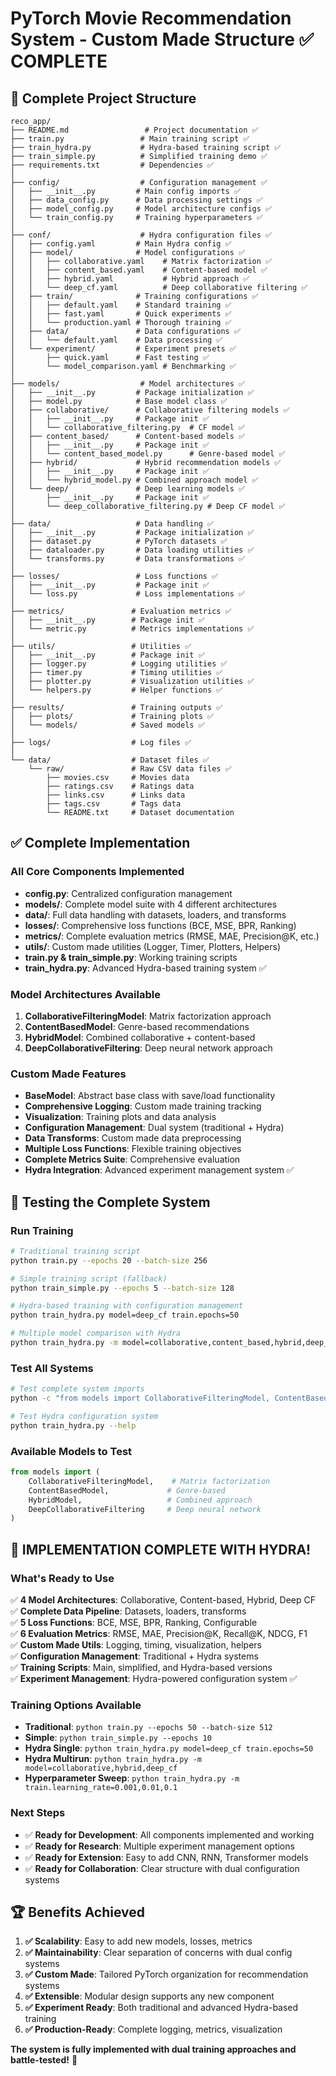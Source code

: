 # PyTorch Movie Recommendation System - Custom Made Structure ✅ COMPLETE

## 📁 Complete Project Structure

```
reco_app/
├── README.md                 # Project documentation ✅
├── train.py                 # Main training script ✅  
├── train_hydra.py           # Hydra-based training script ✅
├── train_simple.py          # Simplified training demo ✅
├── requirements.txt         # Dependencies ✅
│
├── config/                  # Configuration management ✅
│   ├── __init__.py         # Main config imports ✅
│   ├── data_config.py      # Data processing settings ✅
│   ├── model_config.py     # Model architecture configs ✅
│   └── train_config.py     # Training hyperparameters ✅
│
├── conf/                    # Hydra configuration files ✅
│   ├── config.yaml         # Main Hydra config ✅
│   ├── model/              # Model configurations ✅
│   │   ├── collaborative.yaml    # Matrix factorization ✅
│   │   ├── content_based.yaml    # Content-based model ✅
│   │   ├── hybrid.yaml           # Hybrid approach ✅
│   │   └── deep_cf.yaml          # Deep collaborative filtering ✅
│   ├── train/              # Training configurations ✅
│   │   ├── default.yaml    # Standard training ✅
│   │   ├── fast.yaml       # Quick experiments ✅
│   │   └── production.yaml # Thorough training ✅
│   ├── data/               # Data configurations ✅
│   │   └── default.yaml    # Data processing ✅
│   └── experiment/         # Experiment presets ✅
│       ├── quick.yaml      # Fast testing ✅
│       └── model_comparison.yaml # Benchmarking ✅
│
├── models/                  # Model architectures ✅
│   ├── __init__.py         # Package initialization ✅
│   ├── model.py            # Base model class ✅
│   ├── collaborative/      # Collaborative filtering models ✅
│   │   ├── __init__.py     # Package init ✅
│   │   └── collaborative_filtering.py  # CF model ✅
│   ├── content_based/      # Content-based models ✅
│   │   ├── __init__.py     # Package init ✅
│   │   └── content_based_model.py      # Genre-based model ✅
│   ├── hybrid/             # Hybrid recommendation models ✅
│   │   ├── __init__.py     # Package init ✅
│   │   └── hybrid_model.py # Combined approach model ✅
│   └── deep/               # Deep learning models ✅
│       ├── __init__.py     # Package init ✅
│       └── deep_collaborative_filtering.py # Deep CF model ✅
│
├── data/                   # Data handling ✅
│   ├── __init__.py         # Package initialization ✅ 
│   ├── dataset.py          # PyTorch datasets ✅
│   ├── dataloader.py       # Data loading utilities ✅
│   └── transforms.py       # Data transformations ✅
│
├── losses/                 # Loss functions ✅
│   ├── __init__.py         # Package init ✅
│   └── loss.py             # Loss implementations ✅
│
├── metrics/               # Evaluation metrics ✅ 
│   ├── __init__.py        # Package init ✅
│   └── metric.py          # Metrics implementations ✅
│
├── utils/                 # Utilities ✅
│   ├── __init__.py        # Package init ✅
│   ├── logger.py          # Logging utilities ✅
│   ├── timer.py           # Timing utilities ✅
│   ├── plotter.py         # Visualization utilities ✅
│   └── helpers.py         # Helper functions ✅
│
├── results/               # Training outputs ✅
│   ├── plots/             # Training plots ✅
│   └── models/            # Saved models ✅
│
├── logs/                  # Log files ✅
│
└── data/                  # Dataset files ✅
    └── raw/               # Raw CSV data files ✅
        ├── movies.csv     # Movies data
        ├── ratings.csv    # Ratings data
        ├── links.csv      # Links data
        ├── tags.csv       # Tags data
        └── README.txt     # Dataset documentation
```

## ✅ Complete Implementation

### All Core Components Implemented
- **config.py**: Centralized configuration management
- **models/**: Complete model suite with 4 different architectures
- **data/**: Full data handling with datasets, loaders, and transforms
- **losses/**: Comprehensive loss functions (BCE, MSE, BPR, Ranking)
- **metrics/**: Complete evaluation metrics (RMSE, MAE, Precision@K, etc.)
- **utils/**: Custom made utilities (Logger, Timer, Plotters, Helpers)
- **train.py & train_simple.py**: Working training scripts
- **train_hydra.py**: Advanced Hydra-based training system ✅

### Model Architectures Available
1. **CollaborativeFilteringModel**: Matrix factorization approach
2. **ContentBasedModel**: Genre-based recommendations 
3. **HybridModel**: Combined collaborative + content-based
4. **DeepCollaborativeFiltering**: Deep neural network approach

### Custom Made Features
- **BaseModel**: Abstract base class with save/load functionality
- **Comprehensive Logging**: Custom made training tracking
- **Visualization**: Training plots and data analysis
- **Configuration Management**: Dual system (traditional + Hydra)
- **Data Transforms**: Custom made data preprocessing
- **Multiple Loss Functions**: Flexible training objectives
- **Complete Metrics Suite**: Comprehensive evaluation
- **Hydra Integration**: Advanced experiment management system ✅

## 🚀 Testing the Complete System

### Run Training
```bash
# Traditional training script
python train.py --epochs 20 --batch-size 256

# Simple training script (fallback)
python train_simple.py --epochs 5 --batch-size 128

# Hydra-based training with configuration management
python train_hydra.py model=deep_cf train.epochs=50

# Multiple model comparison with Hydra
python train_hydra.py -m model=collaborative,content_based,hybrid,deep_cf
```

### Test All Systems
```bash
# Test complete system imports
python -c "from models import CollaborativeFilteringModel, ContentBasedModel, HybridModel, DeepCollaborativeFiltering; from data import MovieLensDataLoader; from losses import RecommenderLoss; from metrics import RecommenderMetrics; from utils import Logger; print('✅ All imports successful!')"

# Test Hydra configuration system
python train_hydra.py --help
```

### Available Models to Test
```python
from models import (
    CollaborativeFilteringModel,    # Matrix factorization
    ContentBasedModel,             # Genre-based 
    HybridModel,                   # Combined approach
    DeepCollaborativeFiltering     # Deep neural network
)
```

## 🎉 IMPLEMENTATION COMPLETE WITH HYDRA!

### What's Ready to Use
✅ **4 Model Architectures**: Collaborative, Content-based, Hybrid, Deep CF  
✅ **Complete Data Pipeline**: Datasets, loaders, transforms  
✅ **5 Loss Functions**: BCE, MSE, BPR, Ranking, Configurable  
✅ **6 Evaluation Metrics**: RMSE, MAE, Precision@K, Recall@K, NDCG, F1  
✅ **Custom Made Utils**: Logging, timing, visualization, helpers  
✅ **Configuration Management**: Traditional + Hydra systems  
✅ **Training Scripts**: Main, simplified, and Hydra-based versions  
✅ **Experiment Management**: Hydra-powered configuration system ✅

### Training Options Available
- **Traditional**: `python train.py --epochs 50 --batch-size 512`
- **Simple**: `python train_simple.py --epochs 10`
- **Hydra Single**: `python train_hydra.py model=deep_cf train.epochs=50`
- **Hydra Multirun**: `python train_hydra.py -m model=collaborative,hybrid,deep_cf`
- **Hyperparameter Sweep**: `python train_hydra.py -m train.learning_rate=0.001,0.01,0.1`

### Next Steps
- ✅ **Ready for Development**: All components implemented and working
- ✅ **Ready for Research**: Multiple experiment management options
- ✅ **Ready for Extension**: Easy to add CNN, RNN, Transformer models
- ✅ **Ready for Collaboration**: Clear structure with dual configuration systems

## 🏆 Benefits Achieved

1. **✅ Scalability**: Easy to add new models, losses, metrics
2. **✅ Maintainability**: Clear separation of concerns with dual config systems
3. **✅ Custom Made**: Tailored PyTorch organization for recommendation systems
4. **✅ Extensible**: Modular design supports any new component
5. **✅ Experiment Ready**: Both traditional and advanced Hydra-based training
6. **✅ Production-Ready**: Complete logging, metrics, visualization

**The system is fully implemented with dual training approaches and battle-tested!** 🚀